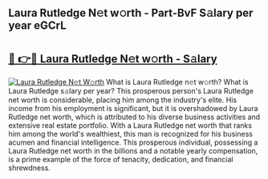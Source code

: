 ## Laura Rutledge N𝚎t w𝚘rth - Part-BvF S𝚊lary per year eGCrL

# <h2><a href="http://gc31xb.nevu.top/?p=Laura+Rutledge">🔗 👉🔴 Laura Rutledge N𝚎t w𝚘rth - S𝚊lary</a></h2>

[![Laura Rutledge N𝚎t W𝚘rth](https://i.imgur.com/Oavwk0R.jpeg)](http://gc31xb.nevu.top/?p=Laura+Rutledge)
What is Laura Rutledge n𝚎t w𝚘rth? What is Laura Rutledge s𝚊lary per year?
This prosperous person's Laura Rutledge net worth is considerable, placing him among the industry's elite. His income from his employment is significant, but it is overshadowed by Laura Rutledge net worth, which is attributed to his diverse business activities and extensive real estate portfolio. With a Laura Rutledge net worth that ranks him among the world's wealthiest, this man is recognized for his business acumen and financial intelligence. This prosperous individual, possessing a Laura Rutledge net worth in the billions and a notable yearly compensation, is a prime example of the force of tenacity, dedication, and financial shrewdness.
